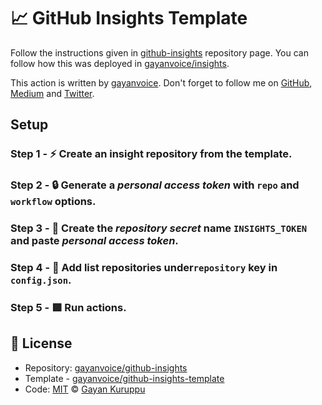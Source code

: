 # 📈 GitHub Insights Template
 
Follow the instructions given in [github-insights](https://github.com/gayanvoice/github-insights) repository page.  You can follow how this was deployed in [gayanvoice/insights](https://github.com/gayanvoice/insights).

This action is written by [gayanvoice](https://github.com/gayanvoice). Don't forget to follow me on [GitHub](https://github.com/gayanvoice), [Medium](https://medium.com/@gayanvoice) and [Twitter](https://twitter.com/gayanvoice).


## Setup

### Step 1 - ⚡️ Create an insight repository from the template.

### Step 2 - 🔒 Generate a *personal access token* with `repo` and `workflow` options.
  
### Step 3 - 🔑 Create the *repository secret* name `INSIGHTS_TOKEN` and paste *personal access token*.

### Step 4 - 📄 Add list repositories under`repository` key in `config.json`.

### Step 5 - 🟥 Run actions.

## 📄 License
- Repository: [gayanvoice/github-insights](https://github.com/gayanvoice/github-insights)
- Template - [gayanvoice/github-insights-template](https://github.com/gayanvoice/github-insights-template)
- Code: [MIT](./LICENSE) © [Gayan Kuruppu](https://github.com/gayanvoice)
